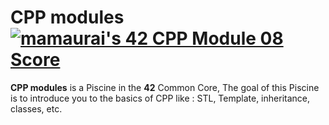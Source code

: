 ﻿# CPP modules 		[![mamaurai's 42 CPP Module 08 Score](https://badge42.vercel.app/api/v2/cl1l4qz93000609l4yixitcl4/project/2594912)](https://github.com/JaeSeoKim/badge42)

**CPP modules** is a Piscine in the **42** Common Core, The goal of this Piscine is to introduce you to the basics of CPP like : STL, Template, inheritance, classes, etc.


